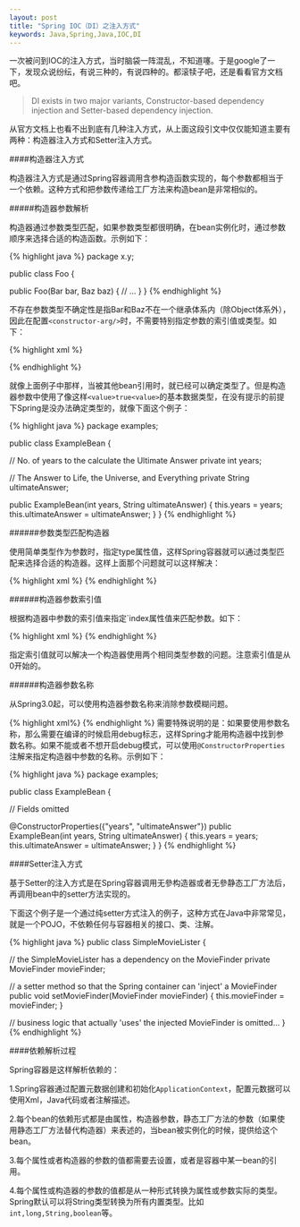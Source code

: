 ```yaml
---
layout: post
title: "Spring IOC（DI）之注入方式"
keywords: Java,Spring,Java,IOC,DI
---
```


一次被问到IOC的注入方式，当时脑袋一阵混乱，不知道噻。于是google了一下，发现众说纷纭，有说三种的，有说四种的。都滚犊子吧，还是看看官方文档吧。
<blockquote>
	DI exists in two major variants, Constructor-based dependency injection and Setter-based dependency injection.
</blockquote>
从官方文档上也看不出到底有几种注入方式，从上面这段引文中仅仅能知道主要有两种：构造器注入方式和Setter注入方式。

####构造器注入方式

构造器注入方式是通过Spring容器调用含参构造函数实现的，每个参数都相当于一个依赖。这种方式和把参数传递给工厂方法来构造bean是非常相似的。

#####构造器参数解析

构造器通过参数类型匹配，如果参数类型都很明确，在bean实例化时，通过参数顺序来选择合适的构造函数。示例如下：

{% highlight java %}
package x.y;

public class Foo {

  public Foo(Bar bar, Baz baz) {
      // ...
  }
}
{% endhighlight %}

不存在参数类型不确定性是指Bar和Baz不在一个继承体系内（除Object体系外），因此在配置`<constructor-arg/>`时，不需要特别指定参数的索引值或类型。如下：
 
{% highlight xml %}
<beans>
  <bean id="foo" class="x.y.Foo">
      <constructor-arg ref="bar"/>
      <constructor-arg ref="baz"/>
  </bean>

  <bean id="bar" class="x.y.Bar"/>
  <bean id="baz" class="x.y.Baz"/>

</beans>
{% endhighlight %}

就像上面例子中那样，当被其他bean引用时，就已经可以确定类型了。但是构造器参数中使用了像这样`<value>true<value>`的基本数据类型，在没有提示的前提下Spring是没办法确定类型的，就像下面这个例子：

{% highlight java %}
package examples;

public class ExampleBean {

  // No. of years to the calculate the Ultimate Answer
  private int years;

  // The Answer to Life, the Universe, and Everything
  private String ultimateAnswer;

  public ExampleBean(int years, String ultimateAnswer) {
      this.years = years;
      this.ultimateAnswer = ultimateAnswer;
  }
}
{% endhighlight %}

######参数类型匹配构造器

使用简单类型作为参数时，指定type属性值，这样Spring容器就可以通过类型匹配来选择合适的构造器。这样上面那个问题就可以这样解决：

{% highlight xml %}
<bean id="exampleBean" class="examples.ExampleBean">
	<constructor-arg type="int" value="7500000"/>
	<constructor-arg type="java.lang.String" value="42"/>
</bean>
{% endhighlight %}

######构造器参数索引值

根据构造器中参数的索引值来指定`index属性值来匹配参数。如下：

{% highlight xml %}
<bean id="exampleBean" class="examples.ExampleBean">
	<constructor-arg index="0" value="7500000"/>
	<constructor-arg index="1" value="42"/>
</bean>
{% endhighlight %}

指定索引值就可以解决一个构造器使用两个相同类型参数的问题。注意索引值是从0开始的。

######构造器参数名称

从Spring3.0起，可以使用构造器参数名称来消除参数模糊问题。

{% highlight xml%}
<bean id="exampleBean" class="examples.ExampleBean">
	<constructor-arg name="years" value="7500000"/>
	<constructor-arg name="ultimateanswer" value="42"/>
</bean>
{% endhighlight %}
需要特殊说明的是：如果要使用参数名称，那么需要在编译的时候启用debug标志，这样Spring才能用构造器中找到参数名称。如果不能或者不想开启debug模式，可以使用`@ConstructorProperties`注解来指定构造器中参数的名称。示例如下：

{% highlight java %}
package examples;

public class ExampleBean {

  // Fields omitted

  @ConstructorProperties({"years", "ultimateAnswer"})
  public ExampleBean(int years, String ultimateAnswer) {
      this.years = years;
      this.ultimateAnswer = ultimateAnswer;
  }
}
{% endhighlight %}

####Setter注入方式

基于Setter的注入方式是在Spring容器调用无參构造器或者无參静态工厂方法后，再调用bean中的setter方法实现的。

下面这个例子是一个通过纯setter方式注入的例子，这种方式在Java中非常常见，就是一个POJO，不依赖任何与容器相关的接口、类、注解。

{% highlight java %}
public class SimpleMovieLister {

  // the SimpleMovieLister has a dependency on the MovieFinder
  private MovieFinder movieFinder;

  // a setter method so that the Spring container can 'inject' a MovieFinder
  public void setMovieFinder(MovieFinder movieFinder) {
      this.movieFinder = movieFinder;
  }

  // business logic that actually 'uses' the injected MovieFinder is omitted...
}
{% endhighlight %}

####依赖解析过程

Spring容器是这样解析依赖的：

1.Spring容器通过配置元数据创建和初始化`ApplicationContext`，配置元数据可以使用Xml，Java代码或者注解描述。

2.每个bean的依赖形式都是由属性，构造器参数，静态工厂方法的参数（如果使用静态工厂方法替代构造器）来表述的，当bean被实例化的时候，提供给这个bean。

3.每个属性或者构造器的参数的值都需要去设置，或者是容器中某一bean的引用。

4.每个属性或构造器的参数的值都是从一种形式转换为属性或参数实际的类型。Spring默认可以将String类型转换为所有内置类型。比如`int,long,String,boolean`等。
